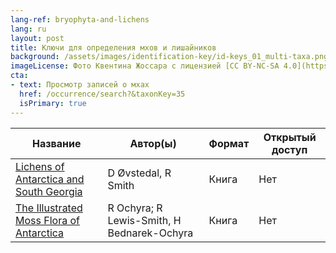 ```yaml
---
lang-ref: bryophyta-and-lichens
lang: ru
layout: post
title: Ключи для определения мхов и лишайников
background: /assets/images/identification-key/id-keys_01_multi-taxa.png
imageLicense: Фото Квентина Жоссара с лицензией [CC BY-NC-SA 4.0](https://creativecommons.org/licenses/by-nc-sa/4.0/).
cta:
- text: Просмотр записей о мхах
  href: /occurrence/search?&taxonKey=35
  isPrimary: true
---
```


Название | Автор(ы) | Формат | Открытый доступ 
-- | -- | -- | -- | 
[Lichens of Antarctica and South Georgia](https://www.worldcat.org/title/lichens-of-antarctica-and-south-georgia/oclc/44794917) | D Øvstedal, R Smith | Книга | Нет | 
[The Illustrated Moss Flora of Antarctica](https://www.worldcat.org/title/illustrated-moss-flora-of-antarctica/oclc/751147997&referer=brief_results) | R Ochyra; R Lewis-Smith, H Bednarek-Ochyra | Книга | Нет | 
